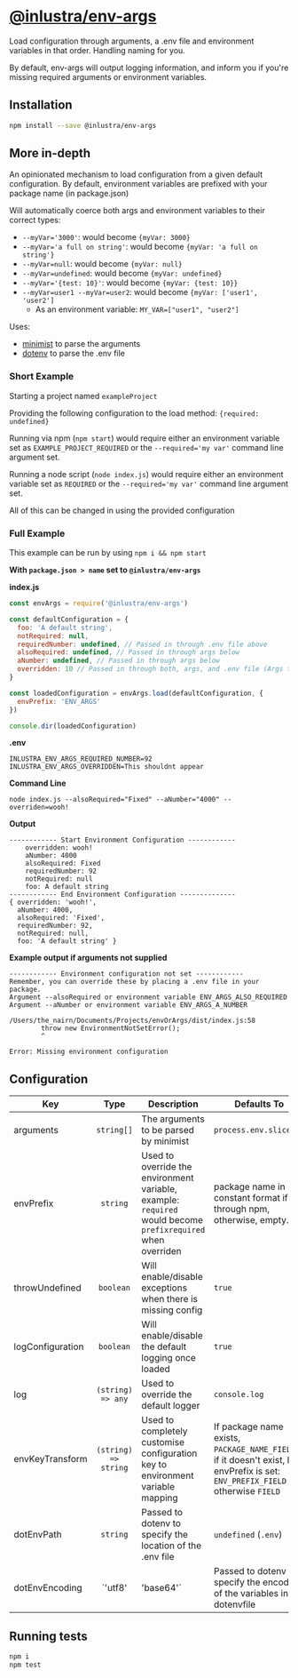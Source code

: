 # [@inlustra/env-args](https://www.npmjs.com/package/@inlustra/env-args)

Load configuration through arguments, a .env file and environment variables in that order. Handling naming for you.

By default, env-args will output logging information, and inform you if you're missing required arguments or environment variables.

## Installation

```BASH
npm install --save @inlustra/env-args
```

## More in-depth

An opinionated mechanism to load configuration from a given default configuration.
By default, environment variables are prefixed with your package name (in package.json)

Will automatically coerce both args and environment variables to their correct types:
- `--myVar='3000'`: would become `{myVar: 3000}`
- `--myVar='a full on string'`: would become `{myVar: 'a full on string'}`
- `--myVar=null`: would become `{myVar: null}`
- `--myVar=undefined`: would become `{myVar: undefined}`
- `--myVar='{test: 10}'`: would become `{myVar: {test: 10}}`
- `--myVar=user1 --myVar=user2`: would become `{myVar: ['user1', 'user2']`
    - As an environment variable: `MY_VAR=["user1", "user2"]`

Uses:
- [minimist](https://www.npmjs.com/package/minimist) to parse the arguments
- [dotenv](https://www.npmjs.com/package/dotenv) to parse the .env file



### Short Example

Starting a project named `exampleProject`

Providing the following configuration to the load method: `{required: undefined}`

Running via npm (`npm start`) would require either an environment variable set as `EXAMPLE_PROJECT_REQUIRED` or the `--required='my var'` command line argument set.

Running a node script (`node index.js`) would require either an environment variable set as `REQUIRED` or the `--required='my var'` command line argument set.

All of this can be changed in using the provided configuration

### Full Example

This example can be run by using `npm i && npm start`

**With `package.json > name` set to `@inlustra/env-args`**

**index.js**

```javascript
const envArgs = require('@inlustra/env-args')

const defaultConfiguration = {
  foo: 'A default string',
  notRequired: null,
  requiredNumber: undefined, // Passed in through .env file above
  alsoRequired: undefined, // Passed in through args below
  aNumber: undefined, // Passed in through args below
  overridden: 10 // Passed in through both, args, and .env file (Args takes preference)
}

const loadedConfiguration = envArgs.load(defaultConfiguration, {
  envPrefix: 'ENV_ARGS'
})

console.dir(loadedConfiguration)
```

**.env**

```
INLUSTRA_ENV_ARGS_REQUIRED_NUMBER=92
INLUSTRA_ENV_ARGS_OVERRIDDEN=This shouldnt appear
```

**Command Line**

`node index.js --alsoRequired="Fixed" --aNumber="4000" --overriden=wooh!`

**Output**

```
------------ Start Environment Configuration ------------
    overridden: wooh!
    aNumber: 4000
    alsoRequired: Fixed
    requiredNumber: 92
    notRequired: null
    foo: A default string
------------ End Environment Configuration --------------
{ overridden: 'wooh!',
  aNumber: 4000,
  alsoRequired: 'Fixed',
  requiredNumber: 92,
  notRequired: null,
  foo: 'A default string' }
```

**Example output if arguments not supplied**

```
------------ Environment configuration not set ------------
Remember, you can override these by placing a .env file in your package.
Argument --alsoRequired or environment variable ENV_ARGS_ALSO_REQUIRED
Argument --aNumber or environment variable ENV_ARGS_A_NUMBER

/Users/the_nairn/Documents/Projects/envOrArgs/dist/index.js:58
        throw new EnvironmentNotSetError();
        ^

Error: Missing environment configuration
```

## Configuration
| Key              |         Type         | Description                                                                                                 | Defaults To                                                                                                                   |
|------------------|:--------------------:|-------------------------------------------------------------------------------------------------------------|-------------------------------------------------------------------------------------------------------------------------------|
| arguments        |      `string[]`      | The arguments to be parsed by minimist                                                                      | `process.env.slice(2)`                                                                                                        |
| envPrefix        |       `string`       | Used to override the environment variable, example: `required` would become `prefixrequired` when overriden | package name in constant format if run through npm, otherwise, empty.                                                         |
| throwUndefined   |       `boolean`      | Will enable/disable exceptions when there is missing config                                                 | `true`                                                                                                                        |
| logConfiguration |       `boolean`      | Will enable/disable the default logging once loaded                                                         | `true`                                                                                                                        |
| log              |   `(string) => any`  | Used to override the default logger                                                                         | `console.log`                                                                                                                 |
| envKeyTransform  | `(string) => string` | Used to completely customise configuration key to environment variable mapping                              | If package name exists, `PACKAGE_NAME_FIELD`, if it doesn't exist, but envPrefix is set: `ENV_PREFIX_FIELD` otherwise `FIELD` |
| dotEnvPath       |       `string`       | Passed to dotenv to specify the location of the .env file                                                   | `undefined` (`.env`)                                                                                                          |
| dotEnvEncoding   |  `'utf8' | 'base64'` | Passed to dotenv to specify the encoding of the variables in the dotenvfile                                 | `undefined` (`'utf8'`)                                                                                                        |
## Running tests

```bash
npm i
npm test
```
